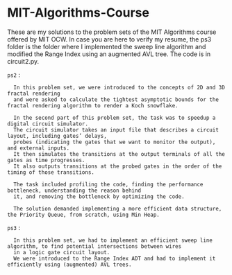 # MIT-Algorithms-Course
These are my solutions to the problem sets of the MIT Algorithms course offered by MIT OCW. In case you are here to verify my resume, the ps3 folder is the folder where I implemented the sweep line algorithm and modified the Range Index using an augmented AVL tree. The code is in circuit2.py.

<code>ps2</code> : 

      In this problem set, we were introduced to the concepts of 2D and 3D fractal rendering 
      and were asked to calculate the tightest asymptotic bounds for the fractal rendering algorithm to render a Koch snowflake.

      In the second part of this problem set, the task was to speedup a digital circuit simulator. 
      The circuit simulator takes an input file that describes a circuit layout, including gates’ delays,
      probes (indicating the gates that we want to monitor the output), and external inputs. 
      It then simulates the transitions at the output terminals of all the gates as time progresses. 
      It also outputs transitions at the probed gates in the order of the timing of those transitions.
      
      The task included profiling the code, finding the performance bottleneck, understanding the reason behind
      it, and removing the bottleneck by optimizing the code.
      
      The solution demanded implementing a more efficient data structure, the Priority Queue, from scratch, using Min Heap.
      
       
<code>ps3</code> :

      In this problem set, we had to implement an efficient sweep line algorithm, to find potential intersections between wires
      in a logic gate circuit layout.
      We were introduced to the Range Index ADT and had to implement it efficiently using (augmented) AVL trees.
      
